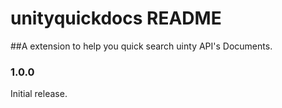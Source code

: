 # unityquickdocs README
##A extension to help you quick search uinty API's Documents.
### 1.0.0
Initial release.
